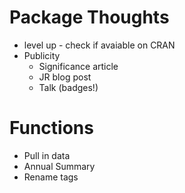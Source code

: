 # Package Thoughts

* level up - check if avaiable on CRAN
* Publicity
  * Significance article
  * JR blog post
  * Talk (badges!)



# Functions

* Pull in data
* Annual Summary
* Rename tags

